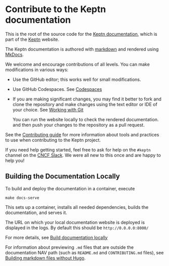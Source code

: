# Contribute to the Keptn documentation

This is the root of the source code for
the
[Keptn documentation](https://lifecycle.keptn.sh/docs/),
which is part of the
[Keptn](https://keptn.sh) website.

The Keptn documentation is authored with
[markdown](https://www.markdownguide.org/basic-syntax/)
and rendered using
[MkDocs](https://www.mkdocs.org/).

We welcome and encourage contributions of all levels.
You can make modifications in various ways:

- Use the GitHub editor;
  this works well for small modifications.
- Use GitHub Codespaces.
   See
  [Codespaces](https://keptn.sh/latest/docs/contribute/general/codespace/)
- If you are making significant changes,
  you may find it better to fork and clone the repository
  and make changes using the text editor or IDE of your choice.
  See [Working with Git](https://keptn.sh/latest/docs/contribute/general/git/)

  You can run the website locally
  to check the rendered documentation.
  and then push your changes to the repository as a pull request.

See the
[Contributing guide](https://keptn.sh/latest/docs/contribute/)
for more information about tools and practices to use
when contributing to the Keptn project.

If you need help getting started,
feel free to ask for help on the `#keptn` channel on the [CNCF Slack](https://cloud-native.slack.com).
We were all new to this once and are happy to help you!

## Building the Documentation Locally

To build and deploy the documentation in a container, execute

```shell
make docs-serve
```

This sets up a container, installs all needed dependencies,
builds the documentation, and serves it.

The URL on which your local documentation website is deployed
is displayed in the logs.
By default this should be `http://0.0.0.0:8000/`

For more details, see
[Build documentation locally](https://keptn.sh/latest/docs/contribute/docs/local-building/)

For information about previewing `.md` files
that are outside the documentation NAV path
(such as `README.md` and `CONTRIBUTING.md` files), see
[Building markdown files without Hugo](https://keptn.sh/latest/docs/contribute/docs/local-building/#building-markdown-files-without-hugo).
